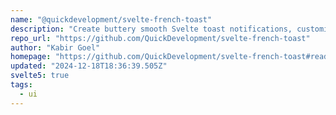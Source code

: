 ```yaml
---
name: "@quickdevelopment/svelte-french-toast"
description: "Create buttery smooth Svelte toast notifications, customizable."
repo_url: "https://github.com/QuickDevelopment/svelte-french-toast"
author: "Kabir Goel"
homepage: "https://github.com/QuickDevelopment/svelte-french-toast#readme"
updated: "2024-12-18T18:36:39.505Z"
svelte5: true
tags: 
  - ui
---
```

